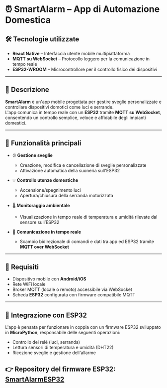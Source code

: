 # ⏰ SmartAlarm – App di Automazione Domestica

## 🛠️ Tecnologie utilizzate

- **React Native** – Interfaccia utente mobile multipiattaforma
- **MQTT su WebSocket** – Protocollo leggero per la comunicazione in tempo reale
- **ESP32-WROOM** – Microcontrollore per il controllo fisico dei dispositivi

---

## 📱 Descrizione

**SmartAlarm** è un'app mobile progettata per gestire sveglie personalizzate e controllare dispositivi domotici come luci e serrande.  
L'app comunica in tempo reale con un **ESP32** tramite **MQTT su WebSocket**, consentendo un controllo semplice, veloce e affidabile degli impianti domestici.

---

## 🚀 Funzionalità principali

- ⏰ **Gestione sveglie**
  - Creazione, modifica e cancellazione di sveglie personalizzate
  - Attivazione automatica della suoneria sull'ESP32

- 💡 **Controllo utenze domestiche**
  - Accensione/spegnimento luci
  - Apertura/chiusura della serranda motorizzata

- 🌡️ **Monitoraggio ambientale**
  - Visualizzazione in tempo reale di temperatura e umidità rilevate dal sensore sull’ESP32

- 🔌 **Comunicazione in tempo reale**
  - Scambio bidirezionale di comandi e dati tra app ed ESP32 tramite **MQTT over WebSocket**

---

## 🔧 Requisiti

- Dispositivo mobile con **Android/iOS**
- Rete WiFi locale
- Broker MQTT (locale o remoto) accessibile via WebSocket
- Scheda **ESP32** configurata con firmware compatibile MQTT

---

## 🤝 Integrazione con ESP32

L'app è pensata per funzionare in coppia con un firmware ESP32 sviluppato in **MicroPython**, responsabile delle seguenti operazioni:

- Controllo dei relè (luci, serranda)
- Lettura sensori di temperatura e umidità (DHT22)
- Ricezione sveglie e gestione dell'allarme

👉 Repository del firmware ESP32: [SmartAlarmESP32](https://github.com/mijji89/SmartAlarm) 
---


